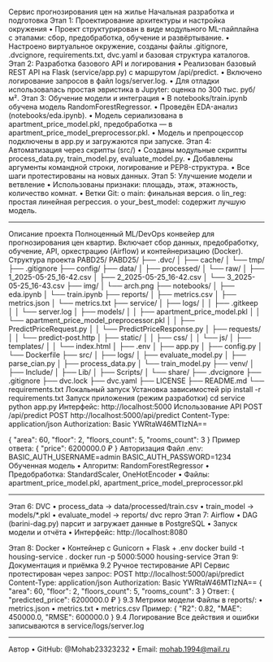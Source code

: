 Сервис прогнозирования цен на жилье
Начальная разработка и подготовка
Этап 1: Проектирование архитектуры и настройка окружения
•	Проект структурирован в виде модульного ML-пайплайна с этапами: сбор, предобработка, обучение и развёртывание.
•	Настроено виртуальное окружение, созданы файлы .gitignore, .dvcignore, requirements.txt, dvc.yaml и базовая структура каталогов.
Этап 2: Разработка базового API и логирования
•	Реализован базовый REST API на Flask (service/app.py) с маршрутом /api/predict.
•	Включено логирование запросов в файл logs/server.log.
•	Для отладки использовалась простая эвристика в Jupyter: оценка по 300 тыс. руб/м².
Этап 3: Обучение модели и интеграция
•	В notebooks/train.ipynb обучена модель RandomForestRegressor.
•	Проведён EDA-анализ (notebooks/eda.ipynb).
•	Модель сериализована в apartment_price_model.pkl, предобработка — в apartment_price_model_preprocessor.pkl.
•	Модель и препроцессор подключены в app.py и загружаются при запуске.
Этап 4: Автоматизация через скрипты (src/)
•	Созданы модульные скрипты process_data.py, train_model.py, evaluate_model.py.
•	Добавлены аргументы командной строки, логирование и PEP8-структура.
•	Все шаги протестированы на новых данных.
Этап 5: Улучшение модели и ветвление
•	Использованы признаки: площадь, этаж, этажность, количество комнат.
•	Ветки Git:
o	main: финальная версия.
o	lin_reg: простая линейная регрессия.
o	your_best_model: содержит лучшую модель.
________________________________________
Описание проекта
Полноценный ML/DevOps конвейер для прогнозирования цен квартир. Включает сбор данных, предобработку, обучение, API, оркестрацию (Airflow) и контейнеризацию (Docker).
Структура проекта
PABD25/
PABD25/
├── .dvc/
│   ├── cache/
│   └── tmp/
├── .gitignore
├── config/
├── data/
│   ├── processed/
│   └── raw/
│       ├── 1_2025-05-25_16-42.csv
│       ├── 2_2025-05-25_16-42.csv
│       └── 3_2025-05-25_16-43.csv
├── img/
│   └── arch.png
├── notebooks/
│   ├── eda.ipynb
│   └── train.ipynb
├── reports/
│   ├── metrics.csv
│   ├── metrics.json
│   └── metrics.txt
├── service/
│   ├── logs/
│   │   ├── .gitkeep
│   │   └── server.log
│   ├── models/
│   │   ├── apartment_price_model.pkl
│   │   └── apartment_price_model_preprocessor.pkl
│   │   ├── PredictPriceRequest.py
│   │   └── PredictPriceResponse.py
│   ├── requests/
│   │   └── predict-post.http
│   ├── static/
│   │   ├── css/
│   │   └── js/
│   ├── templates/
│   │   └── index.html
│   ├── .env
│   ├── app.py
│   ├── config.py
│   └── Dockerfile
├── src/
│   ├── logs/
│   ├── evaluate_model.py
│   ├── parse_cian.py
│   ├── process_data.py
│   └── train_model.py
├── venv/
│   ├── Include/
│   ├── Lib/
│   ├── Scripts/
│   └── share/
├── .dvcignore
├── .gitignore
├── dvc.lock
├── dvc.yaml
├── LICENSE
├── README.md
└── requirements.txt
Локальный запуск
Установка зависимостей
pip install -r requirements.txt
Запуск приложения (режим разработки)
cd service
python app.py
Интерфейс: http://localhost:5000
Использование API
POST /api/predict
POST http://localhost:5000/api/predict
Content-Type: application/json
Authorization: Basic YWRtaW46MTIzNA==

{
  "area": 60,
  "floor": 2,
  "floors_count": 5,
  "rooms_count": 3
}
Пример ответа:
{
  "price": 6200000.0 ₽
}
Авторизация
Файл .env:
BASIC_AUTH_USERNAME=admin
BASIC_AUTH_PASSWORD=1234
Обученная модель
•	Алгоритм: RandomForestRegressor
•	Предобработка: StandardScaler, OneHotEncoder
•	Файлы: apartment_price_model.pkl, apartment_price_model_preprocessor.pkl
________________________________________
Этап 6: DVC
•	process_data → data/processed/train.csv
•	train_model → models/*.pkl
•	evaluate_model → reports/
dvc repro
Этап 7: Airflow
•	DAG (barini-dag.py) парсит и загружает данные в PostgreSQL
•	Запуск модели и отчёта
•	Интерфейс: http://localhost:8080

Этап 8: Docker
•	Контейнер с Gunicorn + Flask + .env
docker build -t housing-service .
docker run -p 5000:5000 housing-service
Этап 9: Документация и приёмка
 9.2 Ручное тестирование API
Сервис протестирован через запрос:
POST http://localhost:5000/api/predict
Content-Type: application/json
Authorization: Basic YWRtaW46MTIzNA==
{
  "area": 60,
  "floor": 2,
  "floors_count": 5,
  "rooms_count": 3
}
Ответ:
{
  "predicted_price": 6200000.0 ₽
}
 9.3 Метрики модели
Файлы в reports/:
•	metrics.json
•	metrics.txt
•	metrics.csv
Пример:
{
  "R2": 0.82,
  "MAE": 450000.0,
  "RMSE": 600000.0
}
 9.4 Логирование
Все действия и ошибки записываются в service/logs/server.log
________________________________________
Автор
•	GitHub: @Mohab23323232
•	Email: mohab.1994@mail.ru
